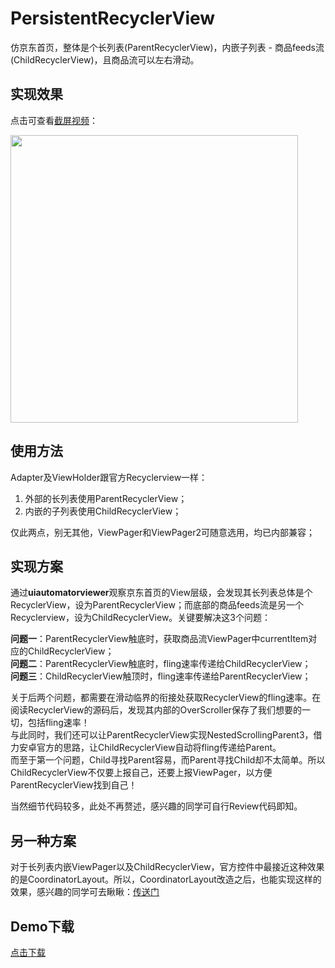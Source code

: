 # PersistentRecyclerView

仿京东首页，整体是个长列表(ParentRecyclerView)，内嵌子列表 - 商品feeds流(ChildRecyclerView)，且商品流可以左右滑动。

## 实现效果
点击可查看[截屏视频](http://sistone.top/capture/video.html?content=PersistentRecyclerView)：

<a href="http://sistone.top/capture/video.html?content=PersistentRecyclerView">
    <img src="https://stone225.oss-cn-hangzhou.aliyuncs.com/jingdong.jpg" width="460"/>
</a>

## 使用方法
Adapter及ViewHolder跟官方Recyclerview一样：

1. 外部的长列表使用ParentRecyclerView；
2. 内嵌的子列表使用ChildRecyclerView；

仅此两点，别无其他，ViewPager和ViewPager2可随意选用，均已内部兼容；

## 实现方案
通过<b>uiautomatorviewer</b>观察京东首页的View层级，会发现其长列表总体是个RecyclerView，设为ParentRecyclerView；而底部的商品feeds流是另一个Recyclerview，设为ChildRecyclerView。关键要解决这3个问题：

<b>问题一</b>：ParentRecyclerView触底时，获取商品流ViewPager中currentItem对应的ChildRecyclerView；<br/>
<b>问题二</b>：ParentRecyclerView触底时，fling速率传递给ChildRecyclerView；<br/>
<b>问题三</b>：ChildRecyclerView触顶时，fling速率传递给ParentRecyclerView；

关于后两个问题，都需要在滑动临界的衔接处获取RecyclerView的fling速率。在阅读RecyclerView的源码后，发现其内部的OverScroller保存了我们想要的一切，包括fling速率！<br/>
与此同时，我们还可以让ParentRecyclerView实现NestedScrollingParent3，借力安卓官方的思路，让ChildRecyclerView自动将fling传递给Parent。<br/>
而至于第一个问题，Child寻找Parent容易，而Parent寻找Child却不太简单。所以ChildRecyclerView不仅要上报自己，还要上报ViewPager，以方便ParentRecyclerView找到自己！

当然细节代码较多，此处不再赘述，感兴趣的同学可自行Review代码即知。

## 另一种方案
对于长列表内嵌ViewPager以及ChildRecyclerView，官方控件中最接近这种效果的是CoordinatorLayout。所以，CoordinatorLayout改造之后，也能实现这样的效果，感兴趣的同学可去瞅瞅：[传送门](https://github.com/xmuSistone/PersistentCoordinatorLayout)

## Demo下载
[点击下载](https://github.com/xmuSistone/PersistentRecyclerView/blob/master/PersistentRecyclerView.apk?raw=true)
